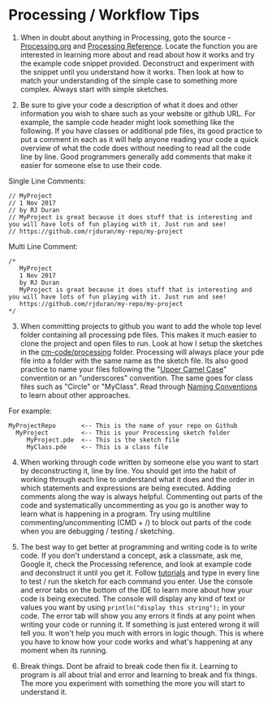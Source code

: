 # Processing / Workflow Tips

1. When in doubt about anything in Processing, goto the source - [Processing.org](https://processing.org/) and [Processing Reference](https://processing.org/reference/). Locate the function you are interested in learning more about and read about how it works and try the example code snippet provided. Deconstruct and experiment with the snippet until you understand how it works. Then look at how to match your understanding of the simple case to something more complex. Always start with simple sketches.

2. Be sure to give your code a description of what it does and other information you wish to share such as your website or github URL. For example, the sample code header might look something like the following. If you have classes or additional pde files, its good practice to put a comment in each as it will help anyone reading your code a quick overview of what the code does without needing to read all the code line by line. Good programmers generally add comments that make it easier for someone else to use their code.  

  Single Line Comments:
  ```  
  // MyProject
  // 1 Nov 2017
  // by RJ Duran
  // MyProject is great because it does stuff that is interesting and you will have lots of fun playing with it. Just run and see!
  // https://github.com/rjduran/my-repo/my-project
  ```
  Multi Line Comment:
  ```  
  /*
     MyProject
     1 Nov 2017
     by RJ Duran
     MyProject is great because it does stuff that is interesting and you will have lots of fun playing with it. Just run and see!
     https://github.com/rjduran/my-repo/my-project
  */
  ```

3. When committing projects to github you want to add the whole top level folder containing all processing pde files. This makes it much easier to clone the project and open files to run. Look at how I setup the sketches in the [cm-code/processing](https://github.com/rjduran/cm-code/tree/master/processing) folder. Processing will always place your pde file into a folder with the same name as the sketch file. Its also good practice to name your files following the "[Upper Camel Case](http://wiki.c2.com/?UpperCamelCase)" convention or an "underscores" convention. The same goes for class files such as "Circle" or "MyClass". Read through [Naming Conventions](https://en.wikipedia.org/wiki/Naming_convention_(programming)) to learn about other approaches.

  For example:
  ```
  MyProjectRepo       <-- This is the name of your repo on Github
    MyProject         <-- This is your Processing sketch folder
       MyProject.pde  <-- This is the sketch file
       MyClass.pde    <-- This is a class file
  ```

4. When working through code written by someone else you want to start by deconstructing it, line by line. You should get into the habit of working through each line to understand what it does and the order in which statements and expressions are being executed. Adding comments along the way is always helpful. Commenting out parts of the code and systematically uncommenting as you go is another way to learn what is happening in a program. Try using multiline commenting/uncommenting (CMD + /) to block out parts of the code when you are debugging / testing / sketching.

5. The best way to get better at programming and writing code is to write code. If you don't understand a concept, ask a classmate, ask me, Google it, check the Processing reference, and look at example code and deconstruct it until you get it. Follow [tutorials](https://processing.org/tutorials/) and type in every line to test / run the sketch for each command you enter. Use the console and error tabs on the bottom of the IDE to learn more about how your code is being executed. The console will display any kind of text or values you want by using `println("display this string");` in your code. The error tab will show you any errors it finds at any point when writing your code or running it. If something is just entered wrong it will tell you. It won't help you much with errors in logic though. This is where you have to know how your code works and what's happening at any moment when its running.

6. Break things. Dont be afraid to break code then fix it. Learning to program is all about trial and error and learning to break and fix things. The more you experiment with something the more you will start to understand it.
















